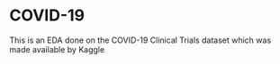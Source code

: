 # COVID-19
This is an EDA done on the COVID-19 Clinical Trials dataset which was made available by Kaggle

